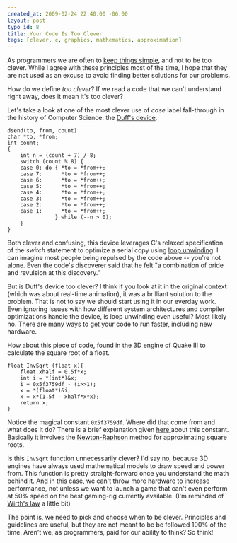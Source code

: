 ```yaml
--- 
created_at: 2009-02-24 22:40:00 -06:00
layout: post
typo_id: 8
title: Your Code Is Too Clever
tags: [clever, c, graphics, mathematics, approximation]
---
```

<p>As programmers we are often to <a href="http://en.wikipedia.org/wiki/KISS_principle">keep things simple</a>, and not to be too clever. While I agree with these principles most of the time, I hope that they are not used as an excuse to avoid finding better solutions for our problems.</p>
<p>How do we define <em>too clever</em>? If we read a code that we can't understand right away, does it mean it's too clever?</p>
<p>Let's take a look at one of the most clever use of <em>case </em>label fall-through in the history of Computer Science: the <a href="http://swtch.com/duffs-device/td-1983.txt">Duff's device</a>.</p>

	dsend(to, from, count)
	char *to, *from;
	int count;
	{
		int n = (count + 7) / 8;
		switch (count % 8) {
		case 0: do { *to = *from++;
		case 7:      *to = *from++;
		case 6:      *to = *from++;
		case 5:      *to = *from++;
		case 4:      *to = *from++;
		case 3:      *to = *from++;
		case 2:      *to = *from++;
		case 1:      *to = *from++;
				   } while (--n > 0);
		}
	}

<p>Both clever and confusing, this device leverages C's relaxed specification of the <em>switch </em>statement to optimize a serial copy using <a href="http://en.wikipedia.org/wiki/Loop_unwinding">loop unwinding</a>. I can imagine most people being repulsed by the code above -- you're not alone. Even the code's discoverer said that he felt "a combination of pride and revulsion at this discovery."</p>
<p>But is Duff's device too clever? I think if you look at it in the original context (which was about real-time animation), it was a brilliant solution to the problem. That is not to say we should start using it in our everday work. Even ignoring issues with how different system architectures and compiler optimizations handle the device, is loop unwinding even useful? Most likely no. There are many ways to get your code to run faster, including new hardware.</p>
<p>How about this piece of code, found in the 3D engine of Quake III to calculate the square root of a float.</p>

	float InvSqrt (float x){
		float xhalf = 0.5f*x;
		int i = *(int*)&x;
		i = 0x5f3759df - (i>>1);
		x = *(float*)&i;
		x = x*(1.5f - xhalf*x*x);
		return x;
	}

<p>Notice the magical constant <code>0x5f3759df</code>. Where did that come from and what does it do? There is a brief explanation given <a href="http://www.beyond3d.com/content/articles/8/">here </a>about this constant. Basically it involves the <a href="http://en.wikipedia.org/wiki/Newton%27s_method">Newton-Raphson</a> method for approximating square roots.</p>
<p>Is this <code>InvSqrt</code> function unnecessarily clever? I'd say no, because 3D engines have always used mathematical models to draw speed and power from. This function is pretty straight-forward once you understand the math behind it. And in this case, we can't throw more hardware to increase performance, not unless we want to launch a game that can't even perform at 50% speed on the best gaming-rig currently available. (I'm reminded of <a href="http://en.wikipedia.org/wiki/Wirth%27s_law">Wirth's law</a> a little bit)</p>
<p>The point is, we need to pick and choose when to be clever. Principles and guidelines are useful, but they are not meant to be be followed 100% of the time. Aren't we, as programmers, paid for our ability to think? So think!</p>
